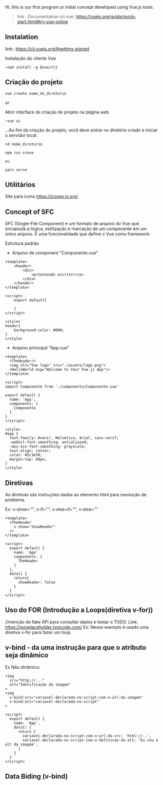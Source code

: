 Hi, this is our first program or initial concept developed using Vue.js tools.

>link : Documentation on vue: 
https://vuejs.org/guide/quick-start.html#try-vue-online


## Instalation

link:: https://cli.vuejs.org/#getting-started

 Instalação do cliente Vue
```
~npm install -g @vue/cli
```

## Criação do projeto
```
vue create nome_do_diretorio
```
or 

Abrir interface de criação de projeto na página web
```
~vue ui 
```

...Ao fim da criação do projeto, você deve entrar no diretório criado e iniciar o servidor local.

```
cd nome_diretorio

npm run sreve 

ou 

yarn serve
```


## Utilitários
Site para icons
https://icones.js.org/


## Concept of SFC

SFC (Single-File Component) é um formato de arquivo do Vue que encapsula a lógica, estilização e marcação de um componente em um único arquivo. É uma funcionalidade que define o Vue como framework. 

Estrutura padrão

- Arquivo de component "Componente.vue"
```
<template> 
    <header>
        <div>
            <p>Conteúdo escrito!</p>
        </div>
    </header>
</template>

<script>
    export default{

    }
</script>

<style>
header{
    background-color: #000;
}
</style>

```

- Arquivo prinicipal "App.vue"

```
<template>
  <TheHeader/>
  <img alt="Vue logo" src="./assets/logo.png">
  <HelloWorld msg="Welcome to Your Vue.js App"/>
</template>

<script>
import Componente from './components/Componente.vue'

export default {
  name: 'App',
  components: {
    Componente    
  }
}
</script>

<style>
#app {
  font-family: Avenir, Helvetica, Arial, sans-serif;
  -webkit-font-smoothing: antialiased;
  -moz-osx-font-smoothing: grayscale;
  text-align: center;
  color: #2c3e50;
  margin-top: 60px;
}
</style>
```


## Diretivas
As diretivas são instruções dadas ao elemento html para resolução de problema.

Ex: v-show="", v-if="", v-else=if="", v-else=""
```
<template>
  <TheHeader
    v-show="showHeader"
  />
</template>

<script>
  export default {
    name: 'App'
    components: {
      TheHeader
    }
  },
  data() {
    return{
      showHeader: false
    }
  }
</script>
```



## Uso do FOR (Introdução a Loops(diretiva v-for))

//menção de fake API para consultar dados e testar o TODO. 
Link: https://jsonplaceholder.typicode.com/
Ex: Nesse exemplo é usado uma diretiva v-for para fazer um loop.
<template>
  <div v-for="obj in todos" 
    v-bind:key="obj.id"
  >

    {{ obj.title}}

</div>
</template>


## v-bind - da uma instrução para que o atributo seja dinâmico
Ex Não dinâmico: 
```
<img
  src="http://..." 
  alt="Idetificação da imagem"
>
<img
  v-bind:src="variavel-declarada-no-script-com-o-url-da-imagem" 
  v-bind:alt="variavel-declarada-no-script"
>

<script>
  export default {
    name: 'App',
    data() {
      return {
        variavel-declarada-no-script-com-o-url-do-src: 'html://..',
        variavel-declarada-no-script-com-a-definicao-do-alt: 'Eu sou o alt da imagem',
      }
    }
  }
</script>

```

## Data Biding (v-bind)